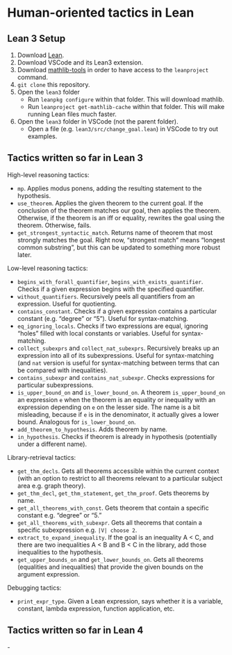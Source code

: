 # Human-oriented tactics in Lean

## Lean 3 Setup
1. Download [Lean][1].
2. Download VSCode and its Lean3 extension.
3. Download [mathlib-tools][2] in order to have access to the `leanproject` command.
4. `git clone` this repository.
5. Open the `lean3` folder
	- Run `leanpkg configure` within that folder.  This will download mathlib.
	-  Run `leanproject get-mathlib-cache` within that folder.  This will make running Lean files much faster.
6. Open the `lean3`  folder in VSCode (not the parent folder).
	- Open a file (e.g. `lean3/src/change_goal.lean`) in VSCode to try out examples.

## Tactics written so far in Lean 3

High-level reasoning tactics:
- `mp`.  Applies modus ponens, adding the resulting statement to the hypothesis. 
- `use_theorem`.  Applies the given theorem to the current goal.  If the conclusion of the theorem matches our goal, then applies the theorem.  Otherwise, if the theorem is an iff or equality, rewrites the goal using the theorem.  Otherwise, fails.
- `get_strongest_syntactic_match`.  Returns name of theorem that most strongly matches the goal.  Right now, “strongest match” means “longest common substring”, but this can be updated to something more robust later.

Low-level reasoning tactics:
- `begins_with_forall_quantifier`, `begins_with_exists_quantifier`.  Checks if a given expression begins with the specified quantifier.
- `without_quantifiers`. Recursively peels all quantifiers from an expression.  Useful for quotienting.
- `contains_constant`.  Checks if a given expression contains a particular constant (e.g. “degree” or “5”).  Useful for syntax-matching.
- `eq_ignoring_locals`. Checks if two expressions are equal, ignoring “holes” filled with local constants or variables.  Useful for syntax-matching.
- `collect_subexprs` and `collect_nat_subexprs`.  Recursively breaks up an expression into all of its subexpressions.  Useful for syntax-matching (and `nat` version is useful for syntax-matching between terms that can be compared with inequalities).
- `contains_subexpr` and `contains_nat_subexpr`.  Checks expressions for particular subexpressions.
- `is_upper_bound_on` and `is_lower_bound_on`.  A theorem `is_upper_bound_on` an expression `e` when the theorem is an equality or inequality with an expression depending on `e` on the lesser side.  The name is a bit misleading, because if `e` is in the denominator, it actually gives a lower bound.  Analogous for `is_lower_bound_on`.
- `add_theorem_to_hypothesis`.   Adds theorem by name.
- `in_hypothesis`. Checks if theorem is already in hypothesis (potentially under a different name).

Library-retrieval tactics:
- `get_thm_decls`.  Gets all theorems accessible within the current context (with an option to restrict to all theorems relevant to a particular subject area e.g. graph theory). 
- `get_thm_decl`, `get_thm_statement`, `get_thm_proof`.  Gets theorems by name.
- `get_all_theorems_with_const`.  Gets theorem that contain a specific constant e.g. “degree” or “5.”
- `get_all_theorems_with_subexpr`.  Gets all theorems that contain a specific subexpression e.g. `|V| choose 2`.
- `extract_to_expand_inequality`.   If the goal is an inequality A \< C, and there are two inequalities A \< B and B \< C in the library, add those inequalities to the hypothesis.
- `get_upper_bounds_on` and `get_lower_bounds_on`.  Gets all theorems (equalities and inequalities) that provide the given bounds on the argument expression.

Debugging tactics:
- `print_expr_type`.  Given a Lean expression, says whether it is a variable, constant, lambda expression, function application, etc.

## Tactics written so far in Lean 4
\- 

[1]:	https://leanprover.github.io/download/
[2]:	https://github.com/leanprover-community/mathlib-tools